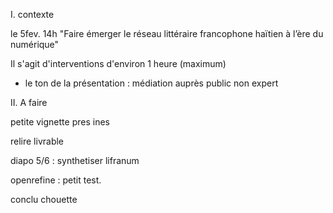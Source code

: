 I. contexte

le 5fev. 14h
"Faire émerger le réseau littéraire francophone haïtien à l’ère du numérique"

 Il s'agit d'interventions d'environ 1 heure (maximum)

- le ton de la présentation : médiation auprès public non expert

II. A faire

petite vignette pres ines

relire livrable

diapo 5/6 : synthetiser lifranum

openrefine : petit test.

conclu chouette





